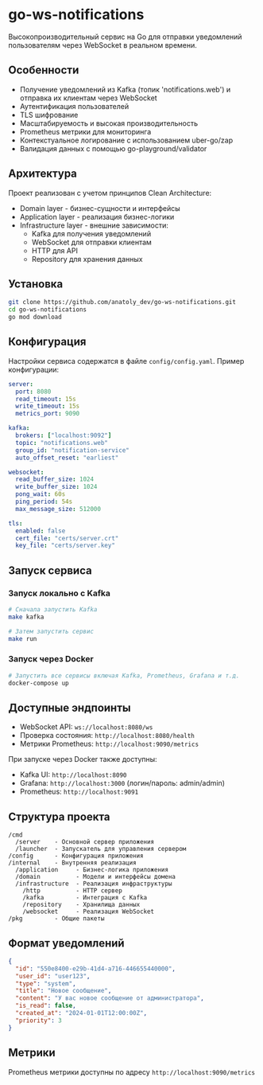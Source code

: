 # go-ws-notifications

Высокопроизводительный сервис на Go для отправки уведомлений пользователям через WebSocket в реальном времени.

## Особенности

- Получение уведомлений из Kafka (топик 'notifications.web') и отправка их клиентам через WebSocket
- Аутентификация пользователей
- TLS шифрование
- Масштабируемость и высокая производительность
- Prometheus метрики для мониторинга
- Контекстуальное логирование с использованием uber-go/zap
- Валидация данных с помощью go-playground/validator

## Архитектура

Проект реализован с учетом принципов Clean Architecture:

- Domain layer - бизнес-сущности и интерфейсы
- Application layer - реализация бизнес-логики
- Infrastructure layer - внешние зависимости:
  - Kafka для получения уведомлений
  - WebSocket для отправки клиентам
  - HTTP для API
  - Repository для хранения данных

## Установка

```bash
git clone https://github.com/anatoly_dev/go-ws-notifications.git
cd go-ws-notifications
go mod download
```

## Конфигурация

Настройки сервиса содержатся в файле `config/config.yaml`. Пример конфигурации:

```yaml
server:
  port: 8080
  read_timeout: 15s
  write_timeout: 15s
  metrics_port: 9090

kafka:
  brokers: ["localhost:9092"]
  topic: "notifications.web"
  group_id: "notification-service"
  auto_offset_reset: "earliest"

websocket:
  read_buffer_size: 1024
  write_buffer_size: 1024
  pong_wait: 60s
  ping_period: 54s
  max_message_size: 512000

tls:
  enabled: false
  cert_file: "certs/server.crt"
  key_file: "certs/server.key"
```

## Запуск сервиса

### Запуск локально с Kafka

```bash
# Сначала запустить Kafka
make kafka

# Затем запустить сервис
make run
```

### Запуск через Docker

```bash
# Запустить все сервисы включая Kafka, Prometheus, Grafana и т.д.
docker-compose up
```

## Доступные эндпоинты

- WebSocket API: `ws://localhost:8080/ws`
- Проверка состояния: `http://localhost:8080/health`
- Метрики Prometheus: `http://localhost:9090/metrics`

При запуске через Docker также доступны:
- Kafka UI: `http://localhost:8090`
- Grafana: `http://localhost:3000` (логин/пароль: admin/admin)
- Prometheus: `http://localhost:9091`

## Структура проекта

```
/cmd
  /server    - Основной сервер приложения
  /launcher  - Запускатель для управления сервером
/config      - Конфигурация приложения
/internal    - Внутренняя реализация
  /application     - Бизнес-логика приложения
  /domain          - Модели и интерфейсы домена
  /infrastructure  - Реализация инфраструктуры
    /http          - HTTP сервер
    /kafka         - Интеграция с Kafka
    /repository    - Хранилища данных
    /websocket     - Реализация WebSocket
/pkg         - Общие пакеты
```

## Формат уведомлений

```json
{
  "id": "550e8400-e29b-41d4-a716-446655440000",
  "user_id": "user123",
  "type": "system",
  "title": "Новое сообщение",
  "content": "У вас новое сообщение от администратора",
  "is_read": false,
  "created_at": "2024-01-01T12:00:00Z",
  "priority": 3
}
```

## Метрики

Prometheus метрики доступны по адресу `http://localhost:9090/metrics`
